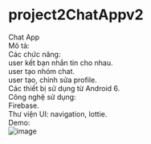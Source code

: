 # project2ChatAppv2
Chat App<br>
Mô tả: <br>
Các chức năng:<br>
user kết bạn nhắn tin cho nhau.<br>
user tạo nhóm chat.<br>
user tạo, chỉnh sửa profile.<br>
Các thiết bị sử dụng từ Android 6.<br>
Công nghệ sử dụng:<br>
Firebase.<br>
Thư viện UI: navigation, lottie.<br>
Demo:<br>
![image](https://user-images.githubusercontent.com/50746317/109242495-ce8a2500-780d-11eb-9f64-e17eb1b0b3dc.png)<br>
